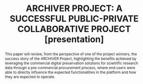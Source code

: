 ---
abstract: This paper will review, from the perspective of one of the project winners,
  the success story of the ARCHIVER Project, highlighting the benefits achieved by
  leveraging the commercial digital preservation solutions for scientific research
  data through a pre-commercial procurement process, where end users were able to
  directly influence the expected functionalities in the platform and how they are
  expected to operate.
creators:
- Guillermo Martinez, Antonio
- Fuertes, Maria
date: null
document_url: https://www.ideals.illinois.edu/items/128871/bitstreams/430334/data.pdf
grand_parent: iPRES
institutions: []
keywords:
- digital preservation
- research and development
- collaboration
- public-private
landing_page_url: https://hdl.handle.net/2142/121677
language: eng
layout: publication
license: CC-BY 4.0 International
notes_url: null
parent: iPRES 2023
presentation_url: null
size: null
source_name: iPRES
title: 'ARCHIVER PROJECT: A SUCCESSFUL PUBLIC-PRIVATE COLLABORATIVE PROJECT [presentation]'
type: presentation
year: 2023
---